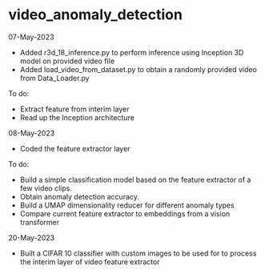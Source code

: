 # video_anomaly_detection

07-May-2023
- Added r3d_18_inference.py to perform inference using Inception 3D model on provided video file
- Added load_video_from_dataset.py to obtain a randomly provided video from Data_Loader.py

To do:
- Extract feature from interim layer
- Read up the Inception architecture

08-May-2023
- Coded the feature extractor layer

To do:
- Build a simple classification model based on the feature extractor of a few video clips. 
- Obtain anomaly detection accuracy. 
- Build a UMAP dimensionality reducer for different anomaly types
- Compare current feature extractor to embeddings from a vision transformer

20-May-2023
- Built a CIFAR 10 classifier with custom images to be used for to process the interim layer of video feature extractor